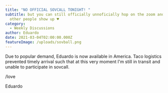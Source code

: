 ```yaml
---
title: "NO OFFICIAL SOVCALL TONIGHT! "
subtitle: but you can still officially unnoficially hop on the zoom and hope
  other people show up ♥️
category:
  - Weekly Discussions
author: Eduardo
date: 2021-03-04T02:00:00.000Z
featureImage: /uploads/sovball.png
---
```

<!--StartFragment-->

Due to popular demand, Eduardo is now available in America. Taco logistics prevented timely arrival such that at this very moment I'm still in transit and unable to participate in sovcall.



/love



Eduardo 

<!--EndFragment-->